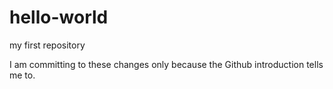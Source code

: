# hello-world
my first repository

I am committing to these changes only because the Github introduction tells me to.
